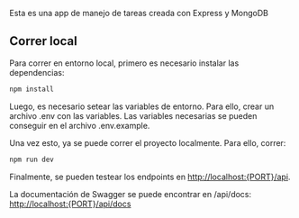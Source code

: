 Esta es una app de manejo de tareas creada con Express y MongoDB

## Correr local

Para correr en entorno local, primero es necesario instalar las dependencias:

```bash
npm install
```

Luego, es necesario setear las variables de entorno. Para ello, crear un archivo .env con las variables. Las variables necesarias se pueden conseguir en el archivo .env.example.

Una vez esto, ya se puede correr el proyecto localmente. Para ello, correr:

```bash
npm run dev
```

Finalmente, se pueden testear los endpoints en [http://localhost:{PORT}/api](http://localhost:{PORT}/api).

La documentación de Swagger se puede encontrar en /api/docs: [http://localhost:{PORT}/api/docs](http://localhost:{PORT}/api/docs)
